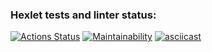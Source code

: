 ### Hexlet tests and linter status:
[![Actions Status](https://github.com/Karen2485/frontend-project-lvl1/workflows/hexlet-check/badge.svg)](https://github.com/Karen2485/frontend-project-lvl1/actions)
[![Maintainability](https://api.codeclimate.com/v1/badges/59a984d2d5ee3431fc93/maintainability)](https://codeclimate.com/github/Karen2485/frontend-project-lvl1/maintainability)
[![asciicast](https://asciinema.org/a/ko6bkbuxmo3nsbbyZXYS7mZku.svg)](https://asciinema.org/a/ko6bkbuxmo3nsbbyZXYS7mZku)